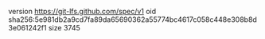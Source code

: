 version https://git-lfs.github.com/spec/v1
oid sha256:5e981db2a9cd7fa89da65690362a55774bc4617c058c448e308b8d3e061242f1
size 3745
